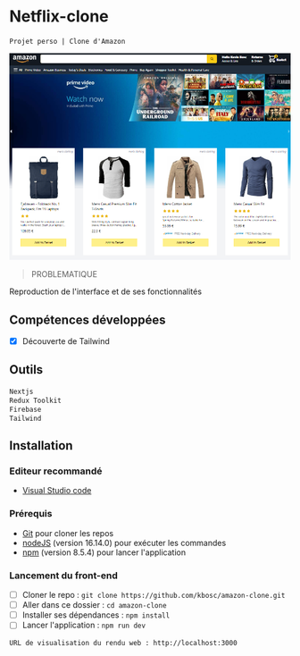 # Netflix-clone

    Projet perso | Clone d'Amazon

![Image du projet](https://github.com/kbosc/amazon-clone/blob/main/public/githubImg.png?raw=true)

> PROBLEMATIQUE

Reproduction de l'interface et de ses fonctionnalités

## Compétences développées

- [x] Découverte de Tailwind


## Outils

    Nextjs
    Redux Toolkit
    Firebase
    Tailwind

## Installation

### Editeur recommandé

- [Visual Studio code](https://code.visualstudio.com/)

### Prérequis

- [Git](https://git-scm.com/) pour cloner les repos
- [nodeJS](https://nodejs.org/fr/) (version 16.14.0) pour exécuter les commandes
- [npm](https://docs.npmjs.com/downloading-and-installing-node-js-and-npm) (version 8.5.4) pour lancer l'application

### Lancement du front-end

- [ ] Cloner le repo : `git clone https://github.com/kbosc/amazon-clone.git`
- [ ] Aller dans ce dossier : `cd amazon-clone`
- [ ] Installer ses dépendances : `npm install`
- [ ] Lancer l'application : `npm run dev`

```bash
URL de visualisation du rendu web : http://localhost:3000
```
